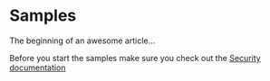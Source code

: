 # Samples

The beginning of an awesome article...

Before you start the samples make sure you check out the [Security documentation](security/Security.md)